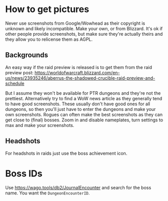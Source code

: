 # How to get pictures

Never use screenshots from Google/Wowhead as their copyright is unknown and likely incompatible. Make your own, or from Blizzard. It's ok if other people provide screenshots, but make sure they're actually theirs and they allow you to relicense them as AGPL.

## Backgrounds

An easy way if the raid preview is released is to get them from the raid preview post:
https://worldofwarcraft.blizzard.com/en-us/news/23935246/aberrus-the-shadowed-crucible-raid-preview-and-schedule

But I assume they won't be available for PTR dungeons and they're not the prettiest. Alternatively try to find a WoW news article as they generally tend to have good screenshots. These usually don't have good ones for all dungeons, so then you'll just have to enter the dungeons and make your own screenshots. Rogues can often make the best screenshots as they can get close to (final) bosses. Zoom in and disable nameplates, turn settings to max and make your screenshots.

## Headshots

For headshots in raids just use the boss achievement icon.

# Boss IDs

Use https://wago.tools/db2/JournalEncounter and search for the boss name. You want the `DungeonEncounterID`.
